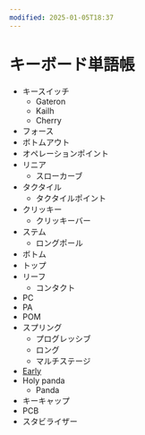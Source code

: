 ```yaml
---
modified: 2025-01-05T18:37
---
```

# キーボード単語帳

- キースイッチ
    - Gateron
    - Kailh
    - Cherry
- フォース
- ボトムアウト
- オペレーションポイント
- リニア
    - スローカーブ
- タクタイル
    - タクタイルポイント
- クリッキー
    - クリッキーバー
- ステム
    - ロングポール
- ボトム
- トップ
- リーフ
    - コンタクト
- PC
- PA
- POM
- スプリング
    - プログレッシブ
    - ロング
    - マルチステージ
- [Early](https://www.notion.soTactile)
- Holy panda
    - Panda
- キーキャップ
- PCB
- スタビライザー